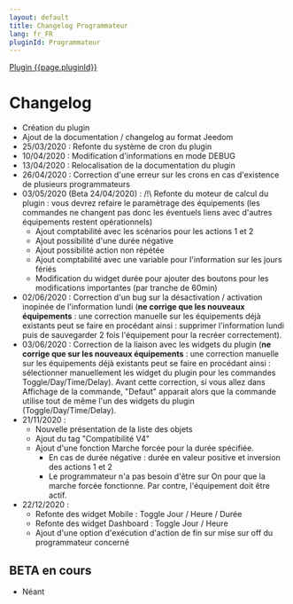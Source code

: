 ```yaml
---
layout: default
title: Changelog Programmateur
lang: fr_FR
pluginId: Programmateur
---
```


<div id="title">
<a href="../../../{{site.baseurl}}/{{page.pluginId}}/{{page.lang}}">Plugin {{page.pluginId}}</a>
</div>

Changelog
===
- Création du plugin
- Ajout de la documentation / changelog au format Jeedom
- 25/03/2020 : Refonte du système de cron du plugin
- 10/04/2020 : Modification d'informations en mode DEBUG
- 13/04/2020 : Relocalisation de la documentation du plugin
- 26/04/2020 : Correction d'une erreur sur les crons en cas d'existence de plusieurs programmateurs
- 03/05/2020 (Beta 24/04/2020) : /!\ Refonte du moteur de calcul du plugin : vous devrez refaire le paramètrage des équipements (les commandes ne changent pas donc les éventuels liens avec d'autres équipements restent opérationnels)
  - Ajout comptabilité avec les scénarios pour les actions 1 et 2
  - Ajout possibilité d'une durée négative
  - Ajout possibilité action non répétée
  - Ajout comptabilité avec une variable pour l'information sur les jours fériés
  - Modification du widget durée pour ajouter des boutons pour les modifications importantes (par tranche de 60min)
- 02/06/2020 : Correction d'un bug sur la désactivation / activation inopinée de l'information lundi (**ne corrige que les nouveaux équipements** : une correction manuelle sur les équipements déjà existants peut se faire en procédant ainsi : supprimer l'information lundi puis de sauvegarder 2 fois l'équipement pour la recréer correctement).
- 03/06/2020 : Correction de la liaison avec les widgets du plugin (**ne corrige que sur les nouveaux équipements** : une correction manuelle sur les équipements déjà existants peut se faire en procédant ainsi : sélectionner manuellement les widget du plugin pour les commandes Toggle/Day/Time/Delay). Avant cette correction, si vous allez dans Affichage de la commande, "Defaut" apparait alors que la commande utilise tout de même l'un des widgets du plugin (Toggle/Day/Time/Delay).
- 21/11/2020 :
  - Nouvelle présentation de la liste des objets
  - Ajout du tag "Compatibilité V4"
  - Ajout d'une fonction Marche forcée pour la durée spécifiée.
     - En cas de durée négative : durée en valeur positive et inversion des actions 1 et 2
     - Le programmateur n'a pas besoin d'être sur On pour que la marche forcée fonctionne. Par contre, l'équipement doit être actif.
- 22/12/2020 :
  - Refonte des widget Mobile : Toggle Jour / Heure / Durée
  - Refonte des widget Dashboard : Toggle Jour / Heure
  - Ajout d'une option d'exécution d'action de fin sur mise sur off du programmateur concerné


## BETA en cours
- Néant
